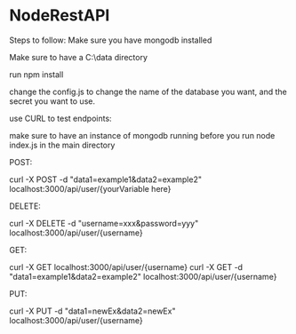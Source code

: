 # NodeRestAPI

Steps to follow:
Make sure you have mongodb installed

Make sure to have a C:\data directory

run npm install

change the config.js to change the name of the database you want, and the secret you want to use.

use CURL to test endpoints:

make sure to have an instance of mongodb running before you run node index.js in the main directory

POST:

curl -X POST -d "data1=example1&data2=example2" localhost:3000/api/user/{yourVariable here}

DELETE:

curl -X DELETE -d "username=xxx&password=yyy" localhost:3000/api/user/{username}

GET:

curl -X GET localhost:3000/api/user/{username}
curl -X GET -d "data1=example1&data2=example2" localhost:3000/api/user/{username}

PUT:

curl -X PUT -d "data1=newEx&data2=newEx" localhost:3000/api/user/{username}
